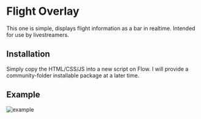 # Flight Overlay

This one is simple, displays flight information as a bar in realtime.
Intended for use by livestreamers.

## Installation

Simply copy the HTML/CSS/JS into a new script on Flow. I will provide a
community-folder installable package at a later time.

## Example

![example]("https://uploads.wolfie.space/images/FlightSimulator_1671592539.png")
